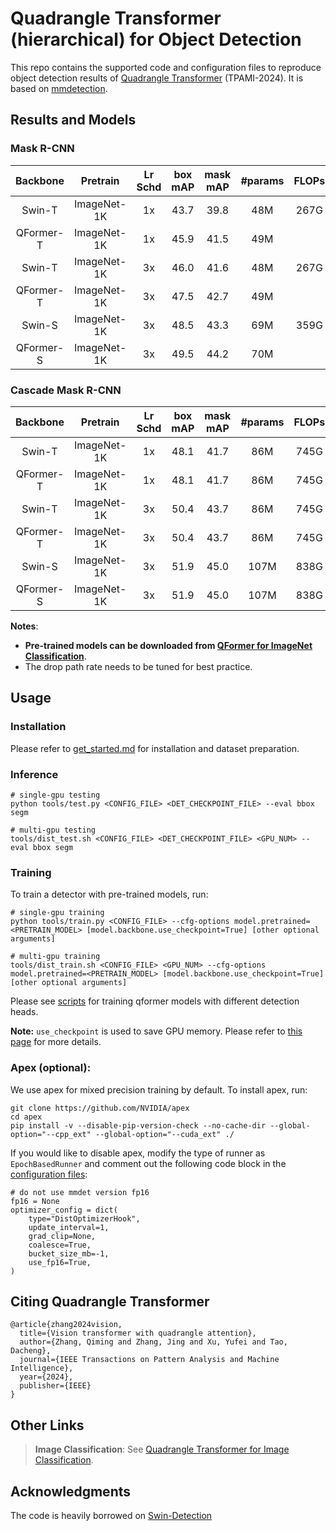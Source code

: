 # Quadrangle Transformer (hierarchical) for Object Detection

This repo contains the supported code and configuration files to reproduce object detection results of [Quadrangle Transformer](https://arxiv.org/abs/2303.15105) (TPAMI-2024). It is based on [mmdetection](https://github.com/open-mmlab/mmdetection).

## Results and Models

### Mask R-CNN

| Backbone | Pretrain | Lr Schd | box mAP | mask mAP | #params | FLOPs | config | log | model |
| :---: | :---: | :---: | :---: | :---: | :---: | :---: | :---: | :---: |:---: |
| Swin-T | ImageNet-1K | 1x | 43.7 | 39.8 | 48M | 267G | [config](configs/swin/mask_rcnn_swin_tiny_patch4_window7_mstrain_480-800_adamw_1x_coco.py) | [github](https://github.com/SwinTransformer/storage/releases/download/v1.0.3/mask_rcnn_swin_tiny_patch4_window7_1x.log.json)/[baidu](https://pan.baidu.com/s/1bYZk7BIeFEozjRNUesxVWg) | [github](https://github.com/SwinTransformer/storage/releases/download/v1.0.3/mask_rcnn_swin_tiny_patch4_window7_1x.pth)/[baidu](https://pan.baidu.com/s/19UOW0xl0qc-pXQ59aFKU5w) |
| QFormer-T | ImageNet-1K | 1x | 45.9 | 41.5 | 49M |  | [config](configs/swin/mask_rcnn_qformer_tiny_patch4_window7_mstrain_480-800_adamw_1x_coco.py) | [log](logs/mask_rcnn_qformer_tiny_patch4_window7_mstrain_480-800_adamw_1x_coco.log) | [onedrive](https://1drv.ms/f/s!AimBgYV7JjTlgcp07_aXUvQI1QHbHQ?e=QrE47h) |
| Swin-T | ImageNet-1K | 3x | 46.0 | 41.6 | 48M | 267G | [config](configs/swin/mask_rcnn_swin_tiny_patch4_window7_mstrain_480-800_adamw_3x_coco.py) | [github](https://github.com/SwinTransformer/storage/releases/download/v1.0.2/mask_rcnn_swin_tiny_patch4_window7.log.json)/[baidu](https://pan.baidu.com/s/1Te-Ovk4yaavmE4jcIOPAaw) | [github](https://github.com/SwinTransformer/storage/releases/download/v1.0.2/mask_rcnn_swin_tiny_patch4_window7.pth)/[baidu](https://pan.baidu.com/s/1YpauXYAFOohyMi3Vkb6DBg) |
| QFormer-T | ImageNet-1K | 3x | 47.5 | 42.7 | 49M |  | [config](configs/swin/mask_rcnn_qformer_tiny_patch4_window7_mstrain_480-800_adamw_3x_coco.py) | [log](logs/mask_rcnn_qformer_tiny_patch4_window7_mstrain_480-800_adamw_3x_coco.log) | [onedrive](https://1drv.ms/f/s!AimBgYV7JjTlgcp1T-I8qPj5r0_kGQ?e=gSPRpm) |
| Swin-S | ImageNet-1K | 3x | 48.5 | 43.3 | 69M | 359G | [config](configs/swin/mask_rcnn_swin_small_patch4_window7_mstrain_480-800_adamw_3x_coco.py) | [github](https://github.com/SwinTransformer/storage/releases/download/v1.0.2/mask_rcnn_swin_small_patch4_window7.log.json)/[baidu](https://pan.baidu.com/s/1ymCK7378QS91yWlxHMf1yw) | [github](https://github.com/SwinTransformer/storage/releases/download/v1.0.2/mask_rcnn_swin_small_patch4_window7.pth)/[baidu](https://pan.baidu.com/s/1V4w4aaV7HSjXNFTOSA6v6w) |
| QFormer-S | ImageNet-1K | 3x | 49.5 | 44.2 | 70M |  | [config](configs/swin/mask_rcnn_qformer_small_patch4_window7_mstrain_480-800_adamw_3x_coco.py) | [log](logs/mask_rcnn_qformer_small_patch4_window7_mstrain_480-800_adamw_3x_coco.log) | [onedrive](https://1drv.ms/f/s!AimBgYV7JjTlgcpzjvjlHZgb98ovqA?e=CFrdJA) |

### Cascade Mask R-CNN

| Backbone | Pretrain | Lr Schd | box mAP | mask mAP | #params | FLOPs | config | log | model |
| :---: | :---: | :---: | :---: | :---: | :---: | :---: | :---: | :---: |:---: |
| Swin-T | ImageNet-1K | 1x | 48.1 | 41.7 | 86M | 745G | [config](configs/swin/cascade_mask_rcnn_swin_tiny_patch4_window7_mstrain_480-800_giou_4conv1f_adamw_1x_coco.py) | [github](https://github.com/SwinTransformer/storage/releases/download/v1.0.3/cascade_mask_rcnn_swin_tiny_patch4_window7_1x.log.json)/[baidu](https://pan.baidu.com/s/1x4vnorYZfISr-d_VUSVQCA) | [github](https://github.com/SwinTransformer/storage/releases/download/v1.0.3/cascade_mask_rcnn_swin_tiny_patch4_window7_1x.pth)/[baidu](https://pan.baidu.com/s/1vFwbN1iamrtwnQSxMIW4BA) |
| QFormer-T | ImageNet-1K | 1x | 48.1 | 41.7 | 86M | 745G | [config](configs/swin/cascade_mask_rcnn_qformer_tiny_patch4_window7_mstrain_480-800_giou_4conv1f_adamw_1x_coco.py) | [log](logs/cascade_mask_rcnn_qformer_tiny_patch4_window7_mstrain_480-800_giou_4conv1f_adamw_1x_coco.log) | [onedrive](https://1drv.ms/f/s!AimBgYV7JjTlgcsFJx0Df3PlfTeukg?e=BsENkW) |
| Swin-T | ImageNet-1K | 3x | 50.4 | 43.7 | 86M | 745G | [config](configs/swin/cascade_mask_rcnn_swin_tiny_patch4_window7_mstrain_480-800_giou_4conv1f_adamw_3x_coco.py) | [github](https://github.com/SwinTransformer/storage/releases/download/v1.0.2/cascade_mask_rcnn_swin_tiny_patch4_window7.log.json)/[baidu](https://pan.baidu.com/s/1GW_ic617Ak_NpRayOqPSOA) | [github](https://github.com/SwinTransformer/storage/releases/download/v1.0.2/cascade_mask_rcnn_swin_tiny_patch4_window7.pth)/[baidu](https://pan.baidu.com/s/1i-izBrODgQmMwTv6F6-x3A) |
| QFormer-T | ImageNet-1K | 3x | 50.4 | 43.7 | 86M | 745G | [config](configs/swin/cascade_mask_rcnn_qformer_tiny_patch4_window7_mstrain_480-800_giou_4conv1f_adamw_3x_coco.py) | [log](logs/cascade_mask_rcnn_qformer_tiny_patch4_window7_mstrain_480-800_giou_4conv1f_adamw_1x_coco.log) | [onedrive](https://1drv.ms/f/s!AimBgYV7JjTlgcsGNhlt6Fd186OAFw?e=pzhiEt) |
| Swin-S | ImageNet-1K | 3x | 51.9 | 45.0 | 107M | 838G | [config](configs/swin/cascade_mask_rcnn_swin_small_patch4_window7_mstrain_480-800_giou_4conv1f_adamw_3x_coco.py) | [github](https://github.com/SwinTransformer/storage/releases/download/v1.0.2/cascade_mask_rcnn_swin_small_patch4_window7.log.json)/[baidu](https://pan.baidu.com/s/17Vyufk85vyocxrBT1AbavQ) | [github](https://github.com/SwinTransformer/storage/releases/download/v1.0.2/cascade_mask_rcnn_swin_small_patch4_window7.pth)/[baidu](https://pan.baidu.com/s/1Sv9-gP1Qpl6SGOF6DBhUbw) |
| QFormer-S | ImageNet-1K | 3x | 51.9 | 45.0 | 107M | 838G | [config](configs/swin/cascade_mask_rcnn_qformer_small_patch4_window7_mstrain_480-800_giou_4conv1f_adamw_3x_coco.py) | [log](logs/cascade_mask_rcnn_qformer_small_patch4_window7_mstrain_480-800_giou_4conv1f_adamw_3x_coco.log) | [onedrive](https://1drv.ms/f/s!AimBgYV7JjTlgcsEvl0J1X2GBdzAKg?e=DdTBw4) |

**Notes**: 

- **Pre-trained models can be downloaded from [QFormer for ImageNet Classification](https://github.com/ViTAE-Transformer/QFormer)**.
- The drop path rate needs to be tuned for best practice.

## Usage

### Installation

Please refer to [get_started.md](https://github.com/open-mmlab/mmdetection/blob/master/docs/get_started.md) for installation and dataset preparation.

### Inference
```
# single-gpu testing
python tools/test.py <CONFIG_FILE> <DET_CHECKPOINT_FILE> --eval bbox segm

# multi-gpu testing
tools/dist_test.sh <CONFIG_FILE> <DET_CHECKPOINT_FILE> <GPU_NUM> --eval bbox segm
```

### Training

To train a detector with pre-trained models, run:
```
# single-gpu training
python tools/train.py <CONFIG_FILE> --cfg-options model.pretrained=<PRETRAIN_MODEL> [model.backbone.use_checkpoint=True] [other optional arguments]

# multi-gpu training
tools/dist_train.sh <CONFIG_FILE> <GPU_NUM> --cfg-options model.pretrained=<PRETRAIN_MODEL> [model.backbone.use_checkpoint=True] [other optional arguments] 
```

Please see [scripts](scripts) for training qformer models with different detection heads.

**Note:** `use_checkpoint` is used to save GPU memory. Please refer to [this page](https://pytorch.org/docs/stable/checkpoint.html) for more details.


### Apex (optional):
We use apex for mixed precision training by default. To install apex, run:
```
git clone https://github.com/NVIDIA/apex
cd apex
pip install -v --disable-pip-version-check --no-cache-dir --global-option="--cpp_ext" --global-option="--cuda_ext" ./
```
If you would like to disable apex, modify the type of runner as `EpochBasedRunner` and comment out the following code block in the [configuration files](configs/swin):
```
# do not use mmdet version fp16
fp16 = None
optimizer_config = dict(
    type="DistOptimizerHook",
    update_interval=1,
    grad_clip=None,
    coalesce=True,
    bucket_size_mb=-1,
    use_fp16=True,
)
```

## Citing Quadrangle Transformer
```
@article{zhang2024vision,
  title={Vision transformer with quadrangle attention},
  author={Zhang, Qiming and Zhang, Jing and Xu, Yufei and Tao, Dacheng},
  journal={IEEE Transactions on Pattern Analysis and Machine Intelligence},
  year={2024},
  publisher={IEEE}
}
```

## Other Links

> **Image Classification**: See [Quadrangle Transformer for Image Classification](https://github.com/ViTAE-Transformer/QFormer).

## Acknowledgments
The code is heavily borrowed on [Swin-Detection](https://github.com/SwinTransformer/Swin-Transformer-Object-Detection)